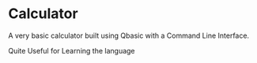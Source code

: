 # Calculator
A very basic calculator built using Qbasic with a Command Line Interface.

Quite Useful for Learning the language 
